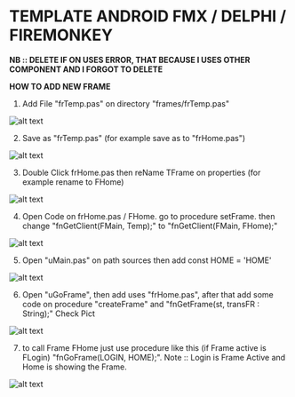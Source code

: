 # TEMPLATE ANDROID FMX / DELPHI / FIREMONKEY

**NB :: DELETE IF ON USES ERROR, THAT BECAUSE I USES OTHER COMPONENT AND I FORGOT TO DELETE**

**HOW TO ADD NEW FRAME**

1. Add File "frTemp.pas" on directory "frames/frTemp.pas"

![alt text](https://github.com/dondonondon/FMX_TemplateAndroid_Firemonkey/blob/master/assets/img/1.png?raw=true)

2. Save as "frTemp.pas" (for example save as to "frHome.pas")

![alt text](https://github.com/dondonondon/FMX_TemplateAndroid_Firemonkey/blob/master/assets/img/2.png?raw=true)

3. Double Click frHome.pas then reName TFrame on properties (for example rename to FHome)

![alt text](https://github.com/dondonondon/FMX_TemplateAndroid_Firemonkey/blob/master/assets/img/3.PNG?raw=true)

4. Open Code on frHome.pas / FHome. go to procedure setFrame. then change "fnGetClient(FMain, Temp);" to "fnGetClient(FMain, FHome);"

![alt text](https://github.com/dondonondon/FMX_TemplateAndroid_Firemonkey/blob/master/assets/img/4.PNG?raw=true)

5. Open "uMain.pas" on path sources then add const HOME = 'HOME'

![alt text](https://github.com/dondonondon/FMX_TemplateAndroid_Firemonkey/blob/master/assets/img/5.PNG?raw=true)

6. Open "uGoFrame", then add uses "frHome.pas", after that add some code on procedure "createFrame" and "fnGetFrame(st, transFR : String);" Check Pict

![alt text](https://github.com/dondonondon/FMX_TemplateAndroid_Firemonkey/blob/master/assets/img/6.PNG?raw=true)

7. to call Frame FHome just use procedure like this (if Frame active is FLogin) "fnGoFrame(LOGIN, HOME);". Note :: Login is Frame Active and Home is showing the Frame.

![alt text](https://github.com/dondonondon/FMX_TemplateAndroid_Firemonkey/blob/master/assets/img/7.PNG?raw=true)



